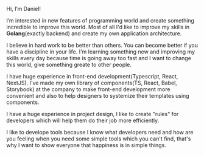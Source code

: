 Hi, I’m Daniel!

I’m interested in new features of programming world and create something incredible to improve this world. 
Most of all I'd like to improve my skills in **Golang**(exactly backend) and create my own application architecture.

I believe in hard work to be better than others. You can become better if you have a discipline in your life. 
I'm learning something new and improving my skills every day because time is going away too fast and I want to change this world, 
give something greate to other people.

I have huge experience in front-end development(Typescript, React, NextJS). 
I've made my own library of components(TS, React, Babel, Storybook) at the company to make front-end development 
more convenient and also to help designers to systemize their templates using components.

I have a huge experience in project design, I like to create "rules" for developers which will help them do their job more efficiently. 

I like to develope tools because I know what developers need and how are you feeling when you need some simple tools which you can't find, that's why I want to show everyone that happiness is in simple things.

<!---
Moranilt/Moranilt is a ✨ special ✨ repository because its `README.md` (this file) appears on your GitHub profile.
You can click the Preview link to take a look at your changes.
--->
